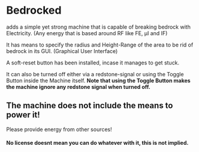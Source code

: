 # Bedrocked
adds a simple yet strong machine that is capable of breaking bedrock with Electricity. (Any energy that is based around RF like FE, µI and IF)

It has means to specify the radius and Height-Range of the area to be rid of bedrock in its GUI. (Graphical User Interface)

A soft-reset button has been installed, incase it manages to get stuck.

It can also be turned off either via a redstone-signal or using the Toggle Button inside the Machine itself.
**Note that using the Toggle Button makes the machine ignore any redstone signal when turned off.**

## The machine does not include the means to power it!
Please provide energy from other sources!

#### No license doesnt mean you can do whatever with it, this is not implied.